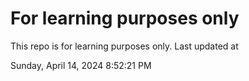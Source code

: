# For learning purposes only
This repo is for learning purposes only.
Last updated at

Sunday, April 14, 2024 8:52:21 PM

